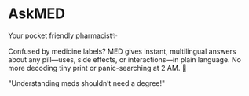 # AskMED
Your pocket friendly  pharmacist✨

Confused by medicine labels? MED gives instant, multilingual answers about any pill—uses, side effects, or interactions—in plain language. No more decoding tiny print or panic-searching at 2 AM. 💊  

"Understanding meds shouldn’t need a degree!"



